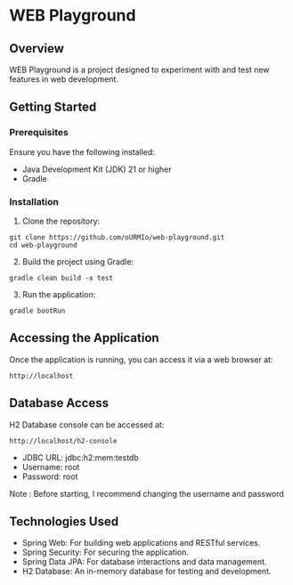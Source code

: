 # WEB Playground

## Overview

WEB Playground is a project designed to experiment with and test new features in web development.

## Getting Started

### Prerequisites

Ensure you have the following installed:

* Java Development Kit (JDK) 21 or higher
* Gradle

### Installation

1) Clone the repository:

```shell
git clone https://github.com/oURMIo/web-playground.git
cd web-playground
```

2) Build the project using Gradle:

```shell
gradle clean build -x test
```

3) Run the application:

```shell
gradle bootRun
```

## Accessing the Application

Once the application is running, you can access it via a web browser at:

```text
http://localhost
```

## Database Access

H2 Database console can be accessed at:

```text
http://localhost/h2-console
```

* JDBC URL: jdbc:h2:mem:testdb
* Username: root
* Password: root

Note : Before starting, I recommend changing the username and password

## Technologies Used

* Spring Web: For building web applications and RESTful services.
* Spring Security: For securing the application.
* Spring Data JPA: For database interactions and data management.
* H2 Database: An in-memory database for testing and development.
